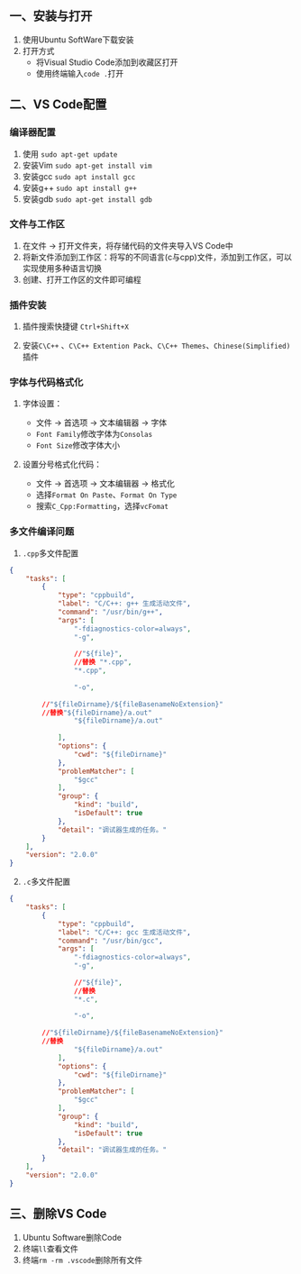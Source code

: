 ## 一、安装与打开
1. 使用Ubuntu SoftWare下载安装
2. 打开方式
	+ 将Visual Studio Code添加到收藏区打开
	+ 使用终端输入`code .`打开

## 二、VS Code配置
### 编译器配置
1. 使用
`sudo apt-get update`
2. 安装Vim
`sudo apt-get install vim`
3. 安装gcc
`sudo apt install gcc`
4. 安装g++
`sudo apt install g++`
5. 安装gdb
`sudo apt-get install gdb`

### 文件与工作区
1. 在文件 -> 打开文件夹，将存储代码的文件夹导入VS Code中
2. 将新文件添加到工作区：将写的不同语言(c与cpp)文件，添加到工作区，可以实现使用多种语言切换
3. 创建、打开工作区的文件即可编程

### 插件安装
1. 插件搜索快捷键
`Ctrl+Shift+X`

2. 安装`C\C++` 、`C\C++ Extention Pack`、`C\C++ Themes`、`Chinese(Simplified)`插件

### 字体与代码格式化
1. 字体设置：
	+ 文件 -> 首选项 -> 文本编辑器 -> 字体
	+ `Font Family`修改字体为`Consolas`
	+ `Font Size`修改字体大小

2. 设置分号格式化代码：
	+ 文件 -> 首选项 -> 文本编辑器 -> 格式化
	+ 选择`Format On Paste`、`Format On Type`
	+ 搜索`C_Cpp:Formatting`，选择`vcFomat`

### 多文件编译问题
1. `.cpp`多文件配置
```json
{
    "tasks": [
        {
            "type": "cppbuild",
            "label": "C/C++: g++ 生成活动文件",
            "command": "/usr/bin/g++",
            "args": [
                "-fdiagnostics-color=always",
                "-g",
                
                //"${file}",
                //替换 "*.cpp",
                "*.cpp",
                
                "-o",
                
		//"${fileDirname}/${fileBasenameNoExtension}"
		//替换"${fileDirname}/a.out"
                "${fileDirname}/a.out"
                
            ],
            "options": {
                "cwd": "${fileDirname}"
            },
            "problemMatcher": [
                "$gcc"
            ],
            "group": {
                "kind": "build",
                "isDefault": true
            },
            "detail": "调试器生成的任务。"
        }
    ],
    "version": "2.0.0"
}
```

2. `.c`多文件配置
```json
{
    "tasks": [
        {
            "type": "cppbuild",
            "label": "C/C++: gcc 生成活动文件",
            "command": "/usr/bin/gcc",
            "args": [
                "-fdiagnostics-color=always",
                "-g",
                
                //"${file}",
                //替换
                "*.c",
                
                "-o",
		
		//"${fileDirname}/${fileBasenameNoExtension}"
		//替换
                "${fileDirname}/a.out"
            ],
            "options": {
                "cwd": "${fileDirname}"
            },
            "problemMatcher": [
                "$gcc"
            ],
            "group": {
                "kind": "build",
                "isDefault": true
            },
            "detail": "调试器生成的任务。"
        }
    ],
    "version": "2.0.0"
}
```

## 三、删除VS Code
1. Ubuntu Software删除Code
2. 终端`ll`查看文件
3. 终端`rm -rm .vscode`删除所有文件